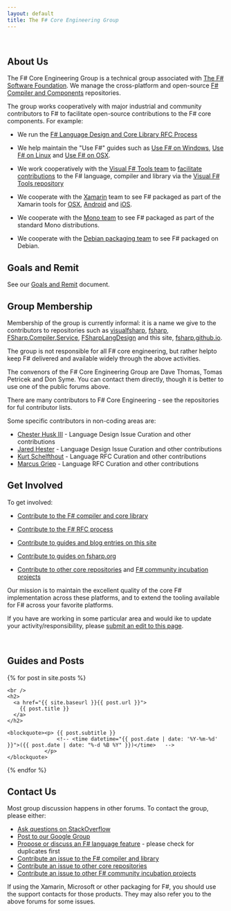 ```yaml
---
layout: default
title: The F# Core Engineering Group
---
```


<br />

## About Us

The F# Core Engineering Group is a technical group associated with
[The F# Software Foundation](http://fsharp.org).
We manage the cross-platform and open-source [F# Compiler and Components](https://github.com/fsharp) repositories. 


The group works cooperatively with major industrial and community contributors to F# to 
facilitate open-source contributions to the F# core components. For example:

* We run the [F# Language Design and Core Library RFC Process](http://fsharp.github.io/2016/09/26/fsharp-rfc-process.html)

* We help maintain the "Use F#" guides such as [Use F# on Windows](http://fsharp.org/use/windows), [Use F# on Linux](http://fsharp.org/use/linux) and [Use F# on OSX](http://fsharp.org/use/mac).

* We work cooperatively with the [Visual F# Tools team](http://blogs.msdn.com/b/fsharpteam) to 
  [facilitate contributions](http://fsharp.github.io/2014/06/18/fsharp-contributions.html) to
  the F# language, compiler and library via the [Visual F# Tools repository](https://github.com/Microsoft/visualfsharp)

* We cooperate with the [Xamarin](http://xamarin.com) team to see F# packaged as part of the Xamarin tools for [OSX](http://fsharp.org/use/mac), 
  [Android](http://fsharp.org/use/android) and [iOS](http://fsharp.org/use/ios).

* We cooperate with the [Mono team](http://www.mono-project.com/) to see F# packaged as part of the standard Mono distributions.

* We cooperate with the [Debian packaging team](http://packages.qa.debian.org/f/fsharp.html) to see F# packaged on Debian.


## Goals and Remit

See  our [Goals and Remit](http://fsharp.github.io/2013/07/09/group-remit.html) document.

##  Group Membership


Membership of the group is currently informal: it is a name we give to the contributors to repositories such as [visualfsharp](http://github.com/Microsoft/visualfsharp),  [fsharp](http://github.com/fsharp/fsharp), [FSharp.Compiler.Service](http://github.com/fsharp/FSharp.Compiler.Service),   [FSharpLangDesign](http://github.com/fsharp/FSharpLangDesign) and this site, [fsharp.github.io](http://github.com/fsharp/fsharp.github.io).  

The group is not responsible for all F# core engineering, but rather helpto  keep F# delivered and available widely through the above activities.

The convenors of the F# Core Engineering Group are Dave Thomas, Tomas Petricek and Don Syme.
You can contact them directly, though it is better to use one of the public forums above.

There are many contributors to F# Core Engineering - see the repositories for ful contributor lists.

Some specific contributors in non-coding areas are:

* [Chester Husk III](https://github.com/baronfel/) - Language Design Issue Curation and other contributions
* [Jared Hester](https://github.com/cloudRoutine) - Language Design Issue Curation and other contributions
* [Kurt Schelfthout](https://github.com/kurtschelfthout) - Language RFC Curation and other contributions
* [Marcus Griep](https://github.com/neoeinstein) - Language RFC Curation and other contributions

## Get Involved 


To get involved:

* [Contribute to the F# compiler and core library](http://fsharp.github.io/2014/06/18/fsharp-contributions.html)

* [Contribute to the F# RFC process](http://fsharp.github.io/2016/09/26/fsharp-rfc-process.html)

* [Contribute to guides and blog entries on this site](https://github.com/fsharp/fsharp.github.io/tree/master/_posts)

* [Contribute to guides on fsharp.org](https://github.com/fsharp/fsfoundation/tree/gh-pages/guides)

* [Contribute to other core repositories](http://github.com/fsharp) and [F# community incubation projects](http://github.com/fsprojects)

Our mission is to maintain the excellent quality of the core F# implementation across these platforms,
and to extend the tooling available for F# across your favorite platforms.

If you have are working in some particular area and would ike to update your activity/responsibility, please [submit an edit to this page](https://github.com/fsharp/fsharp.github.io/edit/master/index.md).

<a id="bloglist" > &nbsp; </a>
<br />

## Guides and Posts


<div>
{% for post in site.posts %}

    <br />
    <h2>
      <a href="{{ site.baseurl }}{{ post.url }}">
        {{ post.title }} 
      </a> 
    </h2>

    <blockquote><p> {{ post.subtitle }} 
                    <!-- <time datetime="{{ post.date | date: '%Y-%m-%d' }}">({{ post.date | date: "%-d %B %Y" }})</time>   -->
                </p>
    </blockquote>

{% endfor %}

</div>

##  Contact Us

Most group discussion happens in other forums. To contact the group, please either:

* [Ask questions on StackOverflow](http://stackoverflow.com/tags/f%23/info)
* [Post to our Google Group](http://groups.google.com/group/fsharp-opensource)
* [Propose or discuss an F# language feature](https://github.com/fsharp/fslang-suggestions) - please check for duplicates first
* [Contribute an issue to the F# compiler and library](http://fsharp.github.io/2014/06/18/fsharp-contributions.html)
* [Contribute an issue to other core repositories](http://github.com/fsharp)
* [Contribute an issue to other F# community incubation projects](http://github.com/fsprojects)

If using the Xamarin, Microsoft or other packaging for F#, you should use
the support contacts for those products.  They may also refer you to the above forums for some issues.

